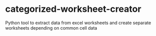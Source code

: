 # categorized-worksheet-creator
Python tool to extract data from excel worksheets and create separate worksheets depending on common cell data
